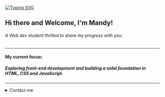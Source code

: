 [![Typing SVG](https://readme-typing-svg.herokuapp.com?font=Fira+Code&weight=300&letterSpacing=&pause=1000&color=939CC7&background=FFFCFC00&width=435&lines=Remote-WebCREATION)](https://git.io/typing-svg)

## Hi there and Welcome, I'm Mandy!

###### A Web dev student thrilled to share my progress with you.   

---

#### My current focus: 

##### Exploring front-end development and building a solid foundation in HTML, CSS and JavaScript.

---

<details>
    <summary>Contact me</summary>

<br/>

Reach me via 📨 email: [mandy.jendroska@yahoo.de](mailto:mandy.jendroska@yahoo.de)

Get in touch via Github: [Remote-webcreation](https://github.com/remote-webcreation)

<p align="right"><a href="#Hi-there-and-Welcome,-I'm-Mandy!">back to top ⬆️</a></p>